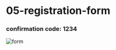 # 05-registration-form

### confirmation code: 1234

![form](https://github.com/Jonnynsk/05-form/blob/main/src/assets/form.png)
